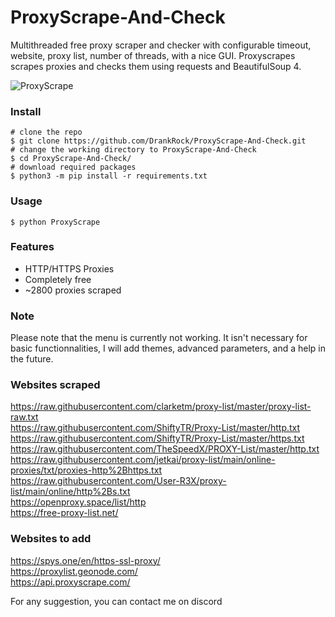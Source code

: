 # ProxyScrape-And-Check
Multithreaded free proxy scraper and checker with configurable timeout, website, proxy list, number of threads, with a nice GUI. Proxyscrapes scrapes proxies and checks them using requests and BeautifulSoup 4.

![ProxyScrape](https://user-images.githubusercontent.com/32172257/166814443-52f1cbb2-4475-40b1-96c1-92eeda4bba67.png)

### Install
```shell
# clone the repo
$ git clone https://github.com/DrankRock/ProxyScrape-And-Check.git
# change the working directory to ProxyScrape-And-Check
$ cd ProxyScrape-And-Check/
# download required packages
$ python3 -m pip install -r requirements.txt
```

### Usage
```shell
$ python ProxyScrape
```

### Features
* HTTP/HTTPS Proxies
* Completely free
* ~2800 proxies scraped


### Note
Please note that the menu is currently not working. It isn't necessary for basic functionnalities, I will add themes, advanced parameters, and a help in the future.

### Websites scraped
https://raw.githubusercontent.com/clarketm/proxy-list/master/proxy-list-raw.txt  
https://raw.githubusercontent.com/ShiftyTR/Proxy-List/master/http.txt  
https://raw.githubusercontent.com/ShiftyTR/Proxy-List/master/https.txt  
https://raw.githubusercontent.com/TheSpeedX/PROXY-List/master/http.txt  
https://raw.githubusercontent.com/jetkai/proxy-list/main/online-proxies/txt/proxies-http%2Bhttps.txt  
https://raw.githubusercontent.com/User-R3X/proxy-list/main/online/http%2Bs.txt  
https://openproxy.space/list/http  
https://free-proxy-list.net/  

### Websites to add 
https://spys.one/en/https-ssl-proxy/  
https://proxylist.geonode.com/  
https://api.proxyscrape.com/  

For any suggestion, you can contact me on discord 
